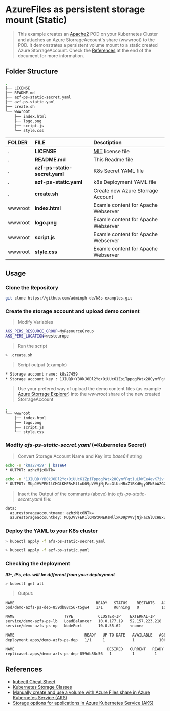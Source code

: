 # AzureFiles as persistent storage mount (Static)

> This example creates an [Apache2](https://hub.docker.com/_/httpd) POD on your Kubernetes Cluster 
and attaches an Azure StorrageAccount's share (wwwroot) to the POD. 
It demonstrates a persistent volume mount to a static created Azure StorrageAccount. 
Check the [References](#References) at the end of the document for more information.

## Folder Structure

```bash
.
├── LICENSE
├── README.md
├── azf-ps-static-secret.yaml
├── azf-ps-static.yaml
├── create.sh
└── wwwroot
    ├── index.html
    ├── logo.png
    ├── script.js
    └── style.css

```

| FOLDER  | FILE                          | Desctiption                         | 
|:--------|:------------------------------|:------------------------------------|
| .       | **LICENSE**                   | [MIT](https://choosealicense.com/licenses/mit/) license file |
| .       | **README.md**                 | This Readme file                    |
| .       | **azf-ps-static-secret.yaml** | K8s Secret YAML file                |
| .       | **azf-ps-static.yaml**        | k8s Deployment YAML file            |
| .       | **create.sh**                 | Create new Azure Storrage Account   |
| wwwroot | **index.html**                | Examle content for Apache Webserver |
| wwwroot | **logo.png**                  | Examle content for Apache Webserver |
| wwwroot | **script.js**                 | Examle content for Apache Webserver |
| wwwroot | **style.css**                 | Examle content for Apache Webserver |


## Usage

### Clone the Repository

```bash
git clone https://github.com/adminph-de/k8s-examples.git
```

### Create the storage account and upload demo content

> Modify Variables
```bash
AKS_PERS_RESOURCE_GROUP=MyResourceGroup
AKS_PERS_LOCATION=westeurope
```

> Run the script
```bash
> .create.sh
```

> Script output (example)
```bash
* Storage account name: k8s27459
* Storage account key : 1JIUQD+YB0kJ0Dl2Yq+OiUUc61ZpiTppqgPWtx28CymfFgtIuLkWEe4evK7iv+oP0bhEgz3D1jUPCTOALanc4SQ==
```

> Use your prefered way of upload the demo content files
(as example [Azure Storrage Explorer](https://azure.microsoft.com/en-us/features/storage-explorer/))
into the *wwwroot* share of the new created StorrageAccount
```bash
.
└── wwwroot
    ├── index.html
    ├── logo.png
    ├── script.js
    └── style.css
```

### Modfiy *afs-ps-static-secret.yaml* (=Kubernetes Secret)

> Convert Storage Account Name and Key into *base64* string
```bash
echo -n 'k8s27459' | base64
* OUTPUT: azhzMjc0NTk=

echo -n '1JIUQD+YB0kJ0Dl2Yq+OiUUc61ZpiTppqgPWtx28CymfFgtIuLkWEe4evK7iv+oP0bhEgz3D1jUPCTOALanc4SQ==' | base64
* OUTPUT: MUpJVVFEK1lCMGtKMERsMllxK09pVVVjNjFacGlUcHBxZ1BXdHgyOEN5bWZGZ3RJdUxrV0VlNGV2SzdpditvUDBiaEVnejNEMWpVUENUT0FMYW5jNFNRPT0=
```

>  Insert the Output of the commants (above) into *afs-ps-static-secret.yaml* file:
```bash
data:
  azurestorageaccountname: azhzMjc0NTk=
  azurestorageaccountkey: MUpJVVFEK1lCMGtKMERsMllxK09pVVVjNjFacGlUcHBxZ1BXdHgyOEN5bWZGZ3RJdUxrV0VlNGV2SzdpditvUDBiaEVnejNEMWpVUENUT0FMYW5jNFNRPT0=
```

### Deploy the YAML to your K8s cluster

```bash
> kubectl apply -f afs-ps-static-secret.yaml
```

```bash
> kubectl apply -f azf-ps-static.yaml
```


### Checking the deployment
***ID-, IPs, etc. will be different from your deployment***

```bash
> kubectl get all
```
> Output:
```bash
NAME                                    READY   STATUS    RESTARTS   AGE
pod/demo-azfs-ps-dep-859db88c56-t5gw4   1/1     Running   0          106m

NAME                      TYPE           CLUSTER-IP    EXTERNAL-IP      PORT(S)        AGE
service/demo-azfs-ps-lb   LoadBalancer   10.0.177.19   52.157.223.218   80:31439/TCP   106m
service/demo-azfs-ps-np   NodePort       10.0.55.62    <none>           80:30803/TCP   106m

NAME                               READY   UP-TO-DATE   AVAILABLE   AGE
deployment.apps/demo-azfs-ps-dep   1/1     1            1           106m

NAME                                         DESIRED   CURRENT   READY   AGE
replicaset.apps/demo-azfs-ps-dep-859db88c56   1         1         1       106m
```

## References

* [kubectl Cheat Sheet](https://kubernetes.io/docs/reference/kubectl/cheatsheet/)
* [Kubernetes Storage Classes](https://kubernetes.io/docs/concepts/storage/storage-classes/#azure-file)
* [Manually create and use a volume with Azure Files share in Azure Kubernetes Service (AKS)](https://docs.microsoft.com/en-us/azure/aks/azure-files-volume)
* [Storage options for applications in Azure Kubernetes Service (AKS)](https://docs.microsoft.com/en-us/azure/aks/concepts-storage)